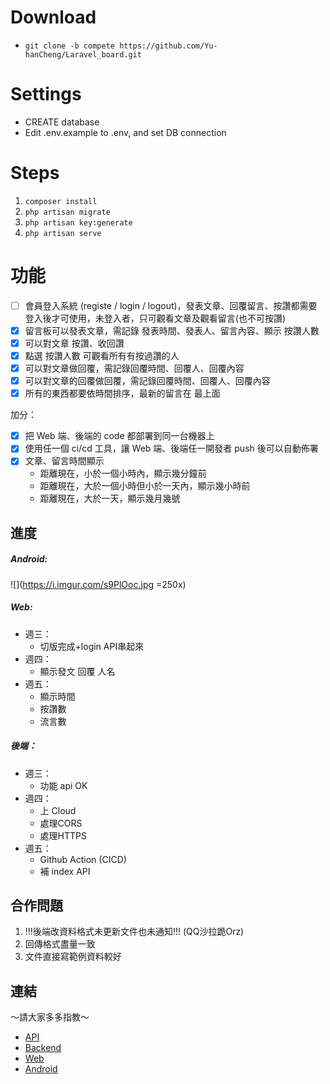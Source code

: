 # Download
* `git clone -b compete https://github.com/Yu-hanCheng/Laravel_board.git`
# Settings
* CREATE database
* Edit .env.example to .env, and set DB connection
# Steps
1. `composer install` 
2. `php artisan migrate`
3. `php artisan key:generate`
4. `php artisan serve`


# 功能
- [ ] 會員登入系統 (registe / login / logout)，發表文章、回覆留言、按讚都需要登入後才可使用，未登入者，只可觀看文章及觀看留言(也不可按讚)
- [x] 留言板可以發表文章，需記錄 發表時間、發表人、留言內容、顯示 按讚人數
- [x] 可以對文章 按讚、收回讚
- [x] 點選 按讚人數 可觀看所有有按過讚的人
- [x] 可以對文章做回覆，需記錄回覆時間、回覆人、回覆內容
- [x] 可以對文章的回覆做回覆，需記錄回覆時間、回覆人、回覆內容
- [x] 所有的東西都要依時間排序，最新的留言在 最上面

加分：
- [x] 把 Web 端、後端的 code 都部署到同一台機器上
- [x] 使用任一個 ci/cd 工具，讓 Web 端、後端任一開發者 push 後可以自動佈署
- [x] 文章、留言時間顯示
    * 距離現在，小於一個小時內，顯示幾分鐘前
    * 距離現在，大於一個小時但小於一天內，顯示幾小時前
    * 距離現在，大於一天，顯示幾月幾號
## 進度

##### Android:
![](https://i.imgur.com/s9PlOoc.jpg =250x)

##### Web:
* 週三：
    * 切版完成+login API串起來 
* 週四：
    * 顯示發文 回覆 人名
* 週五：
    * 顯示時間
    * 按讚數
    * 流言數

##### 後端：
* 週三：
    * 功能 api OK 
* 週四：
    * 上 Cloud
    * 處理CORS
    * 處理HTTPS
* 週五：
    * Github Action (CICD)
    * 補 index API

## 合作問題
1. !!!後端改資料格式未更新文件也未通知!!! (QQ沙拉跪Orz)
2. 回傳格式盡量一致
3. 文件直接寫範例資料較好

## 連結
～請大家多多指教～
* [API](https://www.notion.so/API-39599b71188e4c058570544f6007818b)
* [Backend](https://github.com/Yu-hanCheng/Laravel_board/tree/compete)
* [Web](https://github.com/xxxxtim/challengeTest)
* [Android](https://github.com/zoeaeen13/FacebookMessageBoard)